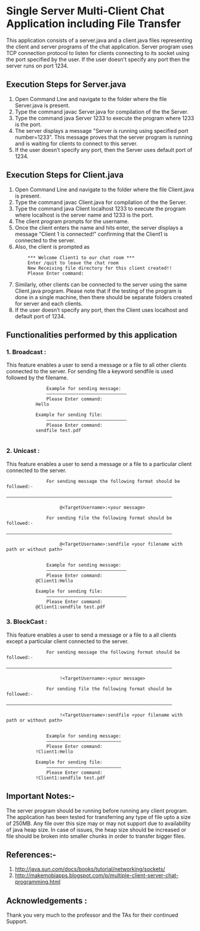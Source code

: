 
# Single Server Multi-Client Chat Application including File Transfer

This application consists of a server.java and a client.java files representing the client and server programs of the chat application.  Server program uses TCP connection protocol to listen for clients connecting to its socket using the port specified by the user. If the user doesn't specify any port then the server runs on port 1234.

## Execution Steps for Server.java

1. Open Command Line and navigate to the folder where the file Server.java is present.
2. Type the command javac Server.java for compilation of the the Server.
3. Type the command java Server 1233 to execute the program where 1233 is the port.
4. The server displays a message "Server is running using specified port number=1233". 
   This message proves that the server program is running and is waiting for clients 
   to connect to this server. 
5. If the user doesn’t specify any port, then the Server uses default port of 1234.

## Execution Steps for Client.java

1. Open Command Line and navigate to the folder where the file Client.java is present.
2. Type the command javac Client.java for compilation of the the Server.
3. Type the command java Client localhost 1233 to execute the program where 
   localhost is the server name and 1233 is the port.
4. The client program prompts for the username.
5. Once the client enters the name and hits enter, the server displays a message
   "Client 1 is connected!" confirming that the Client1 is connected to the server.
6. Also, the client is prompted as 
```
		*** Welcome Client1 to our chat room ***
		Enter /quit to leave the chat room
		New Receiving file directory for this client created!!
		Please Enter command:
```
7. Similarly, other clients can be connected to the server using the same Client.java
   program. Please note that if the testing of the program is done in a single machine,
   then there should be separate folders created for server and each clients.
8. If the user doesn’t specify any port, then the Client uses localhost and 
   default port of 1234.
   
  
## Functionalities performed by this application

### 1. Broadcast : 
This feature enables a user to send a message or a file to all other clients connected to the server. For sending file a keyword sendfile is used followed by the filename.
```               
               Example for sending message:
               ——————————————————————————————
               Please Enter command:
	       Hello

	       Example for sending file:
               ——————————————————————————————
               Please Enter command:
	       sendfile test.pdf			   
			   
```			   
### 2. Unicast :   
This feature enables a user to send a message or a file to a particular client connected to the server. 
```
               For sending message the following format should be followed:- 
               ——————————————————————————————————————————————————————————————
               
               		@<TargetUsername>:<your message>
               
               For sending file the following format should be followed:- 
               ——————————————————————————————————————————————————————————————
               
               		@<TargetUsername>:sendfile <your filename with path or without path>
               		
               
               Example for sending message:
               ——————————————————————————————
               Please Enter command:
	       @Client1:Hello

	       Example for sending file:
               ——————————————————————————————
               Please Enter command:
	       @Client1:sendfile test.pdf	
```			   
### 3. BlockCast : 
This feature enables a user to send a message or a file to a all clients except a particular client connected to the server. 
```
               For sending message the following format should be followed:- 
               ——————————————————————————————————————————————————————————————
               
               		!<TargetUsername>:<your message>
               
               For sending file the following format should be followed:- 
               ——————————————————————————————————————————————————————————————
               
               		!<TargetUsername>:sendfile <your filename with path or without path>
               		
               
               Example for sending message:
               ————————————————————————————
               Please Enter command:
	       !Client1:Hello

	       Example for sending file:
               ————————————————————————————
               Please Enter command:
	       !Client1:sendfile test.pdf	
```			   


## Important Notes:- 
The server program should be running before running any client program. The application has been tested for transferring any type of file upto a size of 250MB. Any file over this size may or may not support due to availability of java heap size.
In case of issues, the heap size should be increased or file should be broken into smaller chunks in order to transfer bigger files. 

## References:- 

1. http://java.sun.com/docs/books/tutorial/networking/sockets/
2. http://makemobiapps.blogspot.com/p/multiple-client-server-chat-programming.html

## Acknowledgements : 
Thank you very much to the professor and the TAs for their continued Support.
